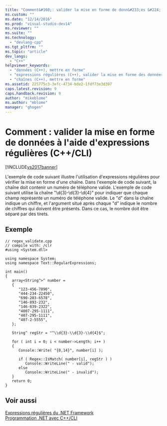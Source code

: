 ```yaml
---
title: "Comment&#160;: valider la mise en forme de donn&#233;es &#224; l&#39;aide d&#39;expressions r&#233;guli&#232;res (C++/CLI) | Microsoft Docs"
ms.custom: ""
ms.date: "12/14/2016"
ms.prod: "visual-studio-dev14"
ms.reviewer: ""
ms.suite: ""
ms.technology: 
  - "devlang-cpp"
ms.tgt_pltfrm: ""
ms.topic: "article"
dev_langs: 
  - "C++"
helpviewer_keywords: 
  - "données (C++), mettre en forme"
  - "expressions régulières (C++), valider la mise en forme des données"
  - "chaînes (C++), mettre en forme"
ms.assetid: 225775c3-3efc-4734-bde2-1fdf73e3d397
caps.latest.revision: 9
caps.handback.revision: 9
author: "mikeblome"
ms.author: "mblome"
manager: "ghogen"
---
```

# Comment&#160;: valider la mise en forme de donn&#233;es &#224; l&#39;aide d&#39;expressions r&#233;guli&#232;res (C++/CLI)
[!INCLUDE[vs2017banner](../assembler/inline/includes/vs2017banner.md)]

L'exemple de code suivant illustre l'utilisation d'expressions régulières pour vérifier la mise en forme d'une chaîne.  Dans l'exemple de code suivant, la chaîne doit contenir un numéro de téléphone valide.  L'exemple de code suivant utilise la chaîne "\\d{3}\-\\d{3}\-\\d{4}" pour indiquer que chaque champ représente un numéro de téléphone valide.  Le "d" dans la chaîne indique un chiffre, et l'argument situé après chaque "d" indique le nombre de chiffres qui doivent être présents.  Dans ce cas, le nombre doit être séparé par des tirets.  
  
## Exemple  
  
```  
// regex_validate.cpp  
// compile with: /clr  
#using <System.dll>  
  
using namespace System;  
using namespace Text::RegularExpressions;  
  
int main()  
{  
   array<String^>^ number =   
   {  
      "123-456-7890",   
      "444-234-22450",   
      "690-203-6578",   
      "146-893-232",  
      "146-839-2322",  
      "4007-295-1111",   
      "407-295-1111",   
      "407-2-5555",   
   };  
  
   String^ regStr = "^\\d{3}-\\d{3}-\\d{4}$";  
  
   for ( int i = 0; i < number->Length; i++ )  
   {  
      Console::Write( "{0,14}", number[i] );  
  
      if ( Regex::IsMatch( number[i], regStr ) )  
         Console::WriteLine(" - valid");  
      else  
         Console::WriteLine(" - invalid");  
   }  
   return 0;  
}  
```  
  
## Voir aussi  
 [Expressions régulières du .NET Framework](../Topic/.NET%20Framework%20Regular%20Expressions.md)   
 [Programmation .NET avec C\+\+\/CLI](../dotnet/dotnet-programming-with-cpp-cli-visual-cpp.md)